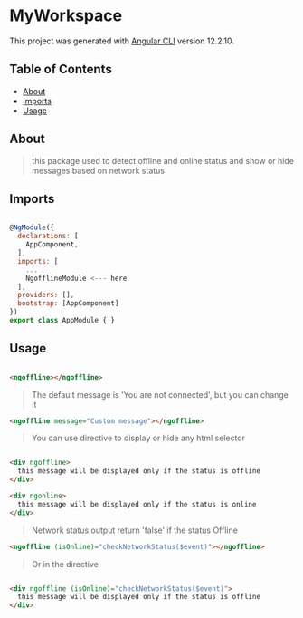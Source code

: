 # MyWorkspace

This project was generated with [Angular CLI](https://github.com/angular/angular-cli) version 12.2.10.

## Table of Contents

- [About](#About)
- [Imports](#Imports)
- [Usage](#Usage)

## About
> this package used to detect offline and online status and show or hide messages based on network status 
## Imports 

```js

@NgModule({
  declarations: [
    AppComponent,
  ],
  imports: [
    ...
    NgofflineModule <--- here
  ],
  providers: [],
  bootstrap: [AppComponent]
})
export class AppModule { }


```

## Usage

```html

<ngoffline></ngoffline>

```
> The default message is 'You are not connected', but you can change it

```html
<ngoffline message="Custom message"></ngoffline>

```
> You can use directive to display or hide any html selector 

```html

<div ngoffline>
  this message will be displayed only if the status is offline
</div>

<div ngonline>
  this message will be displayed only if the status is online
</div>

```
> Network status output return 'false' if the status Offline

```html
<ngoffline (isOnline)="checkNetworkStatus($event)"></ngoffline>

```
> Or in the directive

```html

<div ngoffline (isOnline)="checkNetworkStatus($event)">
  this message will be displayed only if the status is offline
</div>

```
